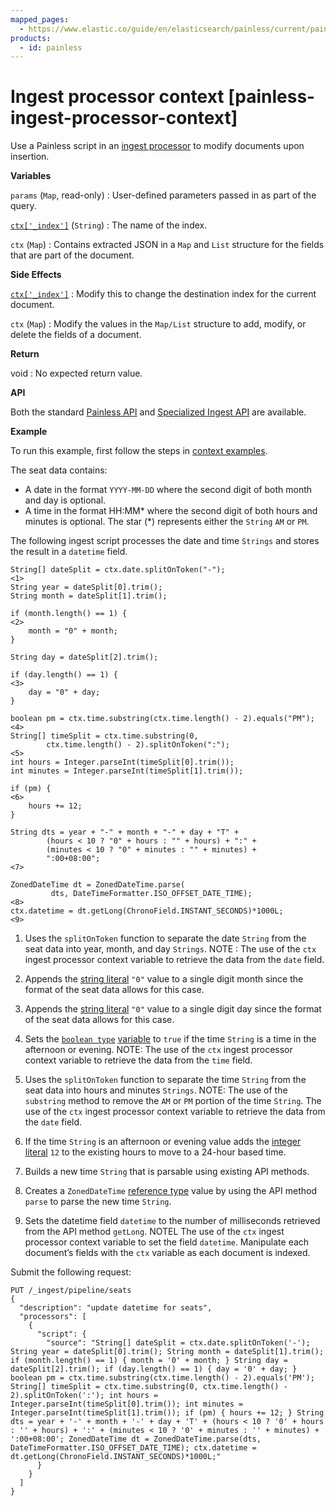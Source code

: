 ```yaml
---
mapped_pages:
  - https://www.elastic.co/guide/en/elasticsearch/painless/current/painless-ingest-processor-context.html
products:
  - id: painless
---
```


# Ingest processor context [painless-ingest-processor-context]

Use a Painless script in an [ingest processor](/reference/enrich-processor/script-processor.md) to modify documents upon insertion.

**Variables**

`params` (`Map`, read-only)
:   User-defined parameters passed in as part of the query.

[`ctx['_index']`](/reference/elasticsearch/mapping-reference/mapping-index-field.md) (`String`)
:   The name of the index.

`ctx` (`Map`)
:   Contains extracted JSON in a `Map` and `List` structure for the fields that are part of the document.

**Side Effects**

[`ctx['_index']`](/reference/elasticsearch/mapping-reference/mapping-index-field.md)
:   Modify this to change the destination index for the current document.

`ctx` (`Map`)
:   Modify the values in the `Map/List` structure to add, modify, or delete the fields of a document.

**Return**

void
:   No expected return value.

**API**

Both the standard [Painless API](https://www.elastic.co/guide/en/elasticsearch/painless/current/painless-api-reference-shared.html) and [Specialized Ingest API](https://www.elastic.co/guide/en/elasticsearch/painless/current/painless-api-reference-ingest.html) are available.

**Example**

To run this example, first follow the steps in [context examples](/reference/scripting-languages/painless/painless-context-examples.md).

The seat data contains:

* A date in the format `YYYY-MM-DD` where the second digit of both month and day is optional.
* A time in the format HH:MM* where the second digit of both hours and minutes is optional. The star (*) represents either the `String` `AM` or `PM`.

The following ingest script processes the date and time `Strings` and stores the result in a `datetime` field.

```painless
String[] dateSplit = ctx.date.splitOnToken("-");                     <1>
String year = dateSplit[0].trim();
String month = dateSplit[1].trim();

if (month.length() == 1) {                                           <2>
    month = "0" + month;
}

String day = dateSplit[2].trim();

if (day.length() == 1) {                                             <3>
    day = "0" + day;
}

boolean pm = ctx.time.substring(ctx.time.length() - 2).equals("PM"); <4>
String[] timeSplit = ctx.time.substring(0,
        ctx.time.length() - 2).splitOnToken(":");                    <5>
int hours = Integer.parseInt(timeSplit[0].trim());
int minutes = Integer.parseInt(timeSplit[1].trim());

if (pm) {                                                            <6>
    hours += 12;
}

String dts = year + "-" + month + "-" + day + "T" +
        (hours < 10 ? "0" + hours : "" + hours) + ":" +
        (minutes < 10 ? "0" + minutes : "" + minutes) +
        ":00+08:00";                                                 <7>

ZonedDateTime dt = ZonedDateTime.parse(
         dts, DateTimeFormatter.ISO_OFFSET_DATE_TIME);               <8>
ctx.datetime = dt.getLong(ChronoField.INSTANT_SECONDS)*1000L;        <9>
```

1. Uses the `splitOnToken` function to separate the date `String` from the seat data into year, month, and day `Strings`.
   NOTE : The use of the `ctx` ingest processor context variable to retrieve the data from the `date` field.

2. Appends the [string literal](/reference/scripting-languages/painless/painless-literals.md#string-literals) `"0"` value to a single digit month since the format of the seat data allows for this case.
3. Appends the [string literal](/reference/scripting-languages/painless/painless-literals.md#string-literals) `"0"` value to a single digit day since the format of the seat data allows for this case.
4. Sets the [`boolean type`](/reference/scripting-languages/painless/painless-types.md#primitive-types) [variable](/reference/scripting-languages/painless/painless-variables.md) to `true` if the time `String` is a time in the afternoon or evening.
   NOTE: The use of the `ctx` ingest processor context variable to retrieve the data from the `time` field.

5. Uses the `splitOnToken` function to separate the time `String` from the seat data into hours and minutes `Strings`.
   NOTE: The use of the `substring` method to remove the `AM` or `PM` portion of the time `String`. The use of the `ctx` ingest processor context variable to retrieve the data from the `date` field.

6. If the time `String` is an afternoon or evening value adds the [integer literal](/reference/scripting-languages/painless/painless-literals.md#integer-literals) `12` to the existing hours to move to a 24-hour based time.
7. Builds a new time `String` that is parsable using existing API methods.
8. Creates a `ZonedDateTime` [reference type](/reference/scripting-languages/painless/painless-types.md#reference-types) value by using the API method `parse` to parse the new time `String`.
9. Sets the datetime field `datetime` to the number of milliseconds retrieved from the API method `getLong`.
   NOTEL The use of the `ctx` ingest processor context variable to set the field `datetime`. Manipulate each document’s fields with the `ctx` variable as each document is indexed.




Submit the following request:

```console
PUT /_ingest/pipeline/seats
{
  "description": "update datetime for seats",
  "processors": [
    {
      "script": {
        "source": "String[] dateSplit = ctx.date.splitOnToken('-'); String year = dateSplit[0].trim(); String month = dateSplit[1].trim(); if (month.length() == 1) { month = '0' + month; } String day = dateSplit[2].trim(); if (day.length() == 1) { day = '0' + day; } boolean pm = ctx.time.substring(ctx.time.length() - 2).equals('PM'); String[] timeSplit = ctx.time.substring(0, ctx.time.length() - 2).splitOnToken(':'); int hours = Integer.parseInt(timeSplit[0].trim()); int minutes = Integer.parseInt(timeSplit[1].trim()); if (pm) { hours += 12; } String dts = year + '-' + month + '-' + day + 'T' + (hours < 10 ? '0' + hours : '' + hours) + ':' + (minutes < 10 ? '0' + minutes : '' + minutes) + ':00+08:00'; ZonedDateTime dt = ZonedDateTime.parse(dts, DateTimeFormatter.ISO_OFFSET_DATE_TIME); ctx.datetime = dt.getLong(ChronoField.INSTANT_SECONDS)*1000L;"
      }
    }
  ]
}
```

